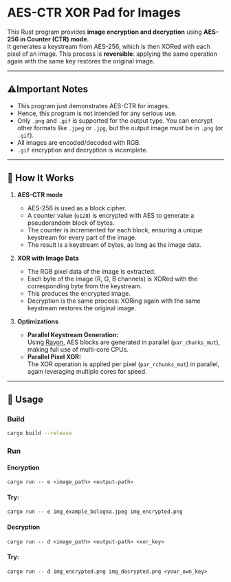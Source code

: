 # AES-CTR XOR Pad for Images

This Rust program provides **image encryption and decryption** using **AES-256 in Counter (CTR) mode**.  
It generates a keystream from AES-256, which is then XORed with each pixel of an image. This process is **reversible**: applying the same operation again with the same key restores the original image.

---
## ⚠️Important Notes
   - This program just demonstrates AES-CTR for images.
   - Hence, this program is not intended for any serious use.
   - Only `.png` and `.gif` is supported for the output type. You can encrypt other formats like `.jpeg` or `.jpg`, but the output image must be in `.png` (or `.gif`).
   - All images are encoded/decoded with RGB.
   - `.gif` encryption and decryption is incomplete. 
---

## 🔐 How It Works

1. **AES-CTR mode**
    - AES-256 is used as a block cipher.
    - A counter value (`u128`) is encrypted with AES to generate a pseudorandom block of bytes.
    - The counter is incremented for each block, ensuring a unique keystream for every part of the image.
    - The result is a keystream of bytes, as long as the image data.

2. **XOR with Image Data**
    - The RGB pixel data of the image is extracted.
    - Each byte of the image (R, G, B channels) is XORed with the corresponding byte from the keystream.
    - This produces the encrypted image.
    - Decryption is the same process: XORing again with the same keystream restores the original image.

3. **Optimizations**
    - **Parallel Keystream Generation:**  
      Using [Rayon](https://github.com/rayon-rs/rayon), AES blocks are generated in parallel (`par_chunks_mut`), making full use of multi-core CPUs.
    - **Parallel Pixel XOR:**  
      The XOR operation is applied per pixel (`par_rchunks_mut`) in parallel, again leveraging multiple cores for speed.
---

## 🚀 Usage

### Build
```bash
cargo build --release
```
### Run
#### Encryption
```
cargo run -- e <image_path> <output-path>
```
#### Try:
```
cargo run -- e img_example_bologna.jpeg img_encrypted.png
```
#### Decryption
```
cargo run -- d <image_path> <output-path> <xor_key>
```
#### Try:
```
cargo run -- d img_encrypted.png img_decrypted.png <your_own_key>
```